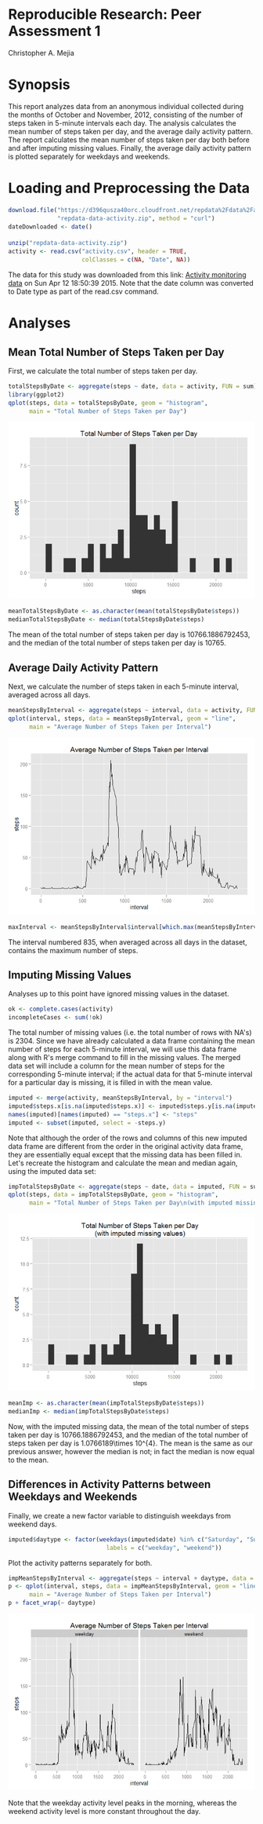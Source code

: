 # Reproducible Research: Peer Assessment 1
Christopher A. Mejia  

Synopsis
========

This report analyzes data from an anonymous individual collected during the months of October and November, 2012, consisting of the number of steps taken in 5-minute intervals each day.  The analysis calculates the mean number of steps taken per day, and the average daily activity pattern.  The report calculates the mean number of steps taken per day both before and after imputing missing values.  Finally, the average daily activity pattern is plotted separately for weekdays and weekends.

Loading and Preprocessing the Data
==================================


```r
download.file("https://d396qusza40orc.cloudfront.net/repdata%2Fdata%2Factivity.zip",
              "repdata-data-activity.zip", method = "curl")
dateDownloaded <- date()

unzip("repdata-data-activity.zip")
activity <- read.csv("activity.csv", header = TRUE,
                     colClasses = c(NA, "Date", NA))
```

The data for this study was downloaded from this link: [Activity monitoring data](https://d396qusza40orc.cloudfront.net/repdata%2Fdata%2Factivity.zip) on Sun Apr 12 18:50:39 2015.  Note that the date column was converted to Date type as part of the read.csv command.

Analyses
========

Mean Total Number of Steps Taken per Day
----------------------------------------

First, we calculate the total number of steps taken per day.


```r
totalStepsByDate <- aggregate(steps ~ date, data = activity, FUN = sum)
library(ggplot2)
qplot(steps, data = totalStepsByDate, geom = "histogram",
      main = "Total Number of Steps Taken per Day") 
```

![](PA1_template_files/figure-html/unnamed-chunk-2-1.png) 

```r
meanTotalStepsByDate <- as.character(mean(totalStepsByDate$steps))
medianTotalStepsByDate <- median(totalStepsByDate$steps)
```

The mean of the total number of steps taken per day is 10766.1886792453, and the median of the total number of steps taken per day is 10765.

Average Daily Activity Pattern
------------------------------

Next, we calculate the number of steps taken in each 5-minute interval, averaged across all days.


```r
meanStepsByInterval <- aggregate(steps ~ interval, data = activity, FUN = mean)
qplot(interval, steps, data = meanStepsByInterval, geom = "line",
      main = "Average Number of Steps Taken per Interval")
```

![](PA1_template_files/figure-html/unnamed-chunk-3-1.png) 

```r
maxInterval <- meanStepsByInterval$interval[which.max(meanStepsByInterval$steps)]
```

The interval numbered 835, when averaged across all days in the dataset, contains the maximum number of steps.

Imputing Missing Values
-----------------------

Analyses up to this point have ignored missing values in the dataset.


```r
ok <- complete.cases(activity)
incompleteCases <- sum(!ok)
```

The total number of missing values (i.e. the total number of rows with NA's) is 2304.  Since we have already calculated a data frame containing the mean number of steps for each 5-minute interval, we will use this data frame along with R's merge command to fill in the missing values.  The merged data set will include a column for the mean number of steps for the corresponding 5-minute interval; if the actual data for that 5-minute interval for a particular day is missing, it is filled in with the mean value.


```r
imputed <- merge(activity, meanStepsByInterval, by = "interval")
imputed$steps.x[is.na(imputed$steps.x)] <- imputed$steps.y[is.na(imputed$steps.x)]
names(imputed)[names(imputed) == "steps.x"] <- "steps"
imputed <- subset(imputed, select = -steps.y)
```

Note that although the order of the rows and columns of this new imputed data frame are different from the order in the original activity data frame, they are essentially equal except that the missing data has been filled in.  Let's recreate the histogram and calculate the mean and median again, using the imputed data set:


```r
impTotalStepsByDate <- aggregate(steps ~ date, data = imputed, FUN = sum)
qplot(steps, data = impTotalStepsByDate, geom = "histogram",
      main = "Total Number of Steps Taken per Day\n(with imputed missing values)") 
```

![](PA1_template_files/figure-html/unnamed-chunk-6-1.png) 

```r
meanImp <- as.character(mean(impTotalStepsByDate$steps))
medianImp <- median(impTotalStepsByDate$steps)
```

Now, with the imputed missing data, the mean of the total number of steps taken per day is 10766.1886792453, and the median of the total number of steps taken per day is 1.0766189\times 10^{4}.  The mean is the same as our previous answer, however the median is not; in fact the median is now equal to the mean.

Differences in Activity Patterns between Weekdays and Weekends
--------------------------------------------------------------

Finally, we create a new factor variable to distinguish weekdays from weekend days.


```r
imputed$daytype <- factor(weekdays(imputed$date) %in% c("Saturday", "Sunday"),
                            labels = c("weekday", "weekend"))
```

Plot the activity patterns separately for both.


```r
impMeanStepsByInterval <- aggregate(steps ~ interval + daytype, data = imputed, FUN = mean)
p <- qplot(interval, steps, data = impMeanStepsByInterval, geom = "line",
      main = "Average Number of Steps Taken per Interval") 
p + facet_wrap(~ daytype)
```

![](PA1_template_files/figure-html/unnamed-chunk-8-1.png) 

Note that the weekday activity level peaks in the morning, whereas the weekend activity level is more constant throughout the day.
